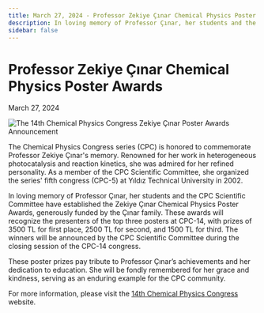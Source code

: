 ```yaml
---
title: March 27, 2024 - Professor Zekiye Çınar Chemical Physics Poster Awards
description: In loving memory of Professor Çınar, her students and the CPC Scientific Committee have established the Zekiye Çınar Chemical Physics Poster Awards.
sidebar: false
---
```


# Professor Zekiye Çınar Chemical Physics Poster Awards

March 27, 2024

![The 14th Chemical Physics Congress Zekiye Çınar Poster Awards Announcement](/images/the-14th-chemical-physics-congress-zekiye-cinar-poster-awards-announcement.webp)

The Chemical Physics Congress series (CPC) is honored to commemorate Professor Zekiye Çınar's memory. Renowned for her work in heterogeneous photocatalysis and reaction kinetics, she was admired for her refined personality. As a member of the CPC Scientific Committee, she organized the series' fifth congress (CPC-5) at Yıldız Technical University in 2002.
 
In loving memory of Professor Çınar, her students and the CPC Scientific Committee have established the Zekiye Çınar Chemical Physics Poster Awards, generously funded by the Çınar family. These awards will recognize the presenters of the top three posters at CPC-14, with prizes of 3500 TL for first place, 2500 TL for second, and 1500 TL for third. The winners will be announced by the CPC Scientific Committee during the closing session of the CPC-14 congress.
 
These poster prizes pay tribute to Professor Çınar’s achievements and her dedication to education. She will be fondly remembered for her grace and kindness, serving as an enduring example for the CPC community.

For more information, please visit the [14th Chemical Physics Congress](https://cpc14.trakya.edu.tr/pages/zekiye-cinar-poster-awards) website.

